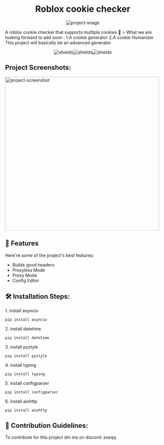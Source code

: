<h1 align="center" id="title">Roblox cookie checker</h1>

<p align="center"><img src="https://github.com/imvast/imvast/blob/main/footer.png?raw=true" alt="project-image"></p>

<p id="description">A roblox cookie checker that supports multiple cookies 👑 &gt; What we are looking forward to add soon : 1.A cookie generator 2.A cookie Humanizer This project will basically be an advanced generator</p>

<p align="center"><img src="https://img.shields.io/badge/Roblox Cookie Generator-blue" alt="shields"><img src="https://img.shields.io/badge/Roblox Cookie Checker-blue" alt="shields"><img src="https://img.shields.io/badge/Roblox Cookie Humanizer-blue" alt="shields"></p>

<h2>Project Screenshots:</h2>

<img src="https://private-user-images.githubusercontent.com/149101434/389258243-ec384188-caee-4af6-bfad-e6eb83b4733b.png?jwt=eyJhbGciOiJIUzI1NiIsInR5cCI6IkpXVCJ9.eyJpc3MiOiJnaXRodWIuY29tIiwiYXVkIjoicmF3LmdpdGh1YnVzZXJjb250ZW50LmNvbSIsImtleSI6ImtleTUiLCJleHAiOjE3MzI0Mzg4MjMsIm5iZiI6MTczMjQzODUyMywicGF0aCI6Ii8xNDkxMDE0MzQvMzg5MjU4MjQzLWVjMzg0MTg4LWNhZWUtNGFmNi1iZmFkLWU2ZWI4M2I0NzMzYi5wbmc_WC1BbXotQWxnb3JpdGhtPUFXUzQtSE1BQy1TSEEyNTYmWC1BbXotQ3JlZGVudGlhbD1BS0lBVkNPRFlMU0E1M1BRSzRaQSUyRjIwMjQxMTI0JTJGdXMtZWFzdC0xJTJGczMlMkZhd3M0X3JlcXVlc3QmWC1BbXotRGF0ZT0yMDI0MTEyNFQwODU1MjNaJlgtQW16LUV4cGlyZXM9MzAwJlgtQW16LVNpZ25hdHVyZT1iYWFmNjJjYzk0ODExOWJmYTMyMTdmMTliOGM5MzUwMzdkYWEwYmQzNDVhMTg5NGI2MTAxODE4N2ZkYWQ1OGZjJlgtQW16LVNpZ25lZEhlYWRlcnM9aG9zdCJ9.2NHSi3tmo9JKUdOGZsGBKJLPzfxdvosElYEHUGY614s" alt="project-screenshot" width="500" height="500/">

  
  
<h2>🧐 Features</h2>

Here're some of the project's best features:

*   Builds good headers
*   Proxyless Mode
*   Proxy Mode
*   Config Editor

<h2>🛠️ Installation Steps:</h2>

<p>1. install asyncio</p>

```
pip install asyncio
```

<p>2. install datetime</p>

```
pip install datetime
```

<p>3. install pystyle</p>

```
pip install pystyle
```

<p>4. install typing</p>

```
pip install typing
```

<p>5. install configparser</p>

```
pip install configparser
```

<p>6. install aiohttp</p>

```
pip install aiohttp
```

<h2>🍰 Contribution Guidelines:</h2>

To contribute for this project dm me on discord: axeqq.
